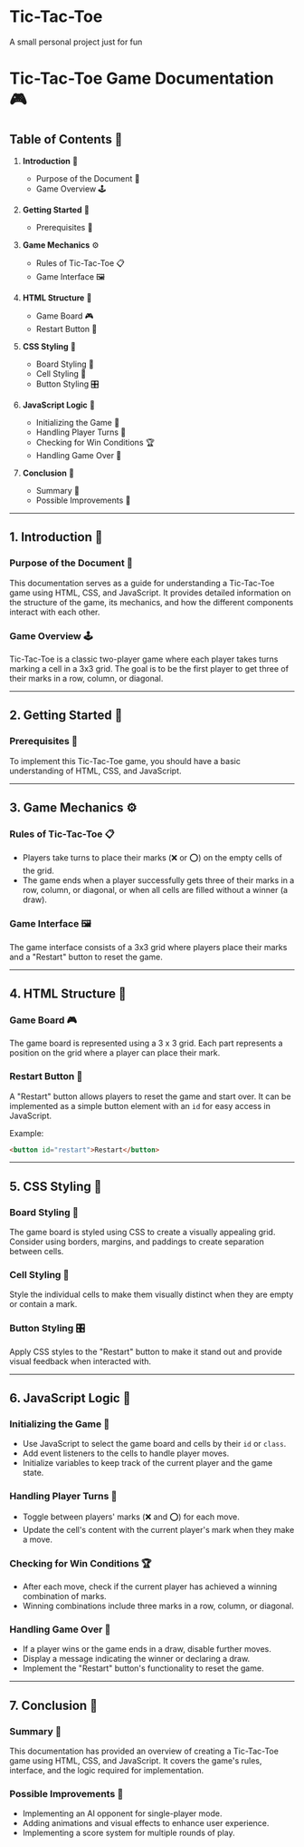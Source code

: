 # Tic-Tac-Toe
A small personal project just for fun

# Tic-Tac-Toe Game Documentation 🎮

## Table of Contents 📜

1. **Introduction** 🎉
    - Purpose of the Document 📄
    - Game Overview 🕹️

2. **Getting Started** 🚀
    - Prerequisites 📝

3. **Game Mechanics** ⚙️
    - Rules of Tic-Tac-Toe 📋
    - Game Interface 🖼️

4. **HTML Structure** 🧱
    - Game Board 🎮
    - Restart Button 🔄

5. **CSS Styling** 🎨
    - Board Styling 📐
    - Cell Styling 📏
    - Button Styling 🎛️

6. **JavaScript Logic** 🧮
    - Initializing the Game 🎲
    - Handling Player Turns 🔄
    - Checking for Win Conditions 🏆
    - Handling Game Over 🎉

7. **Conclusion** 📝
    - Summary 📑
    - Possible Improvements 🚀

---

## 1. Introduction 🎉

### Purpose of the Document 📄

This documentation serves as a guide for understanding a Tic-Tac-Toe game using HTML, CSS, and JavaScript. It provides detailed information on the structure of the game, its mechanics, and how the different components interact with each other.

### Game Overview 🕹️

Tic-Tac-Toe is a classic two-player game where each player takes turns marking a cell in a 3x3 grid. The goal is to be the first player to get three of their marks in a row, column, or diagonal.

---

## 2. Getting Started 🚀

### Prerequisites 📝

To implement this Tic-Tac-Toe game, you should have a basic understanding of HTML, CSS, and JavaScript.

---

## 3. Game Mechanics ⚙️

### Rules of Tic-Tac-Toe 📋

- Players take turns to place their marks (❌ or ⭕) on the empty cells of the grid.
- The game ends when a player successfully gets three of their marks in a row, column, or diagonal, or when all cells are filled without a winner (a draw).

### Game Interface 🖼️

The game interface consists of a 3x3 grid where players place their marks and a "Restart" button to reset the game.

---

## 4. HTML Structure 🧱

### Game Board 🎮

The game board is represented using a 3 x 3 grid. Each part represents a position on the grid where a player can place their mark.

### Restart Button 🔄

A "Restart" button allows players to reset the game and start over. It can be implemented as a simple button element with an `id` for easy access in JavaScript.

Example:

```html
<button id="restart">Restart</button>
```

---

## 5. CSS Styling 🎨

### Board Styling 📐

The game board is styled using CSS to create a visually appealing grid. Consider using borders, margins, and paddings to create separation between cells.

### Cell Styling 📏

Style the individual cells to make them visually distinct when they are empty or contain a mark.

### Button Styling 🎛️

Apply CSS styles to the "Restart" button to make it stand out and provide visual feedback when interacted with.

---

## 6. JavaScript Logic 🧮

### Initializing the Game 🎲

- Use JavaScript to select the game board and cells by their `id` or `class`.
- Add event listeners to the cells to handle player moves.
- Initialize variables to keep track of the current player and the game state.

### Handling Player Turns 🔄

- Toggle between players' marks (❌ and ⭕) for each move.
- Update the cell's content with the current player's mark when they make a move.

### Checking for Win Conditions 🏆

- After each move, check if the current player has achieved a winning combination of marks.
- Winning combinations include three marks in a row, column, or diagonal.

### Handling Game Over 🎉

- If a player wins or the game ends in a draw, disable further moves.
- Display a message indicating the winner or declaring a draw.
- Implement the "Restart" button's functionality to reset the game.

---

## 7. Conclusion 📝

### Summary 📑

This documentation has provided an overview of creating a Tic-Tac-Toe game using HTML, CSS, and JavaScript. It covers the game's rules, interface, and the logic required for implementation.

### Possible Improvements 🚀

- Implementing an AI opponent for single-player mode.
- Adding animations and visual effects to enhance user experience.
- Implementing a score system for multiple rounds of play.
